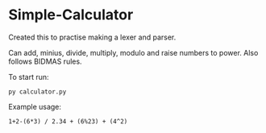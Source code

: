 # Simple-Calculator
Created this to practise making a lexer and parser.

Can add, minius, divide, multiply, modulo and raise numbers to power. Also follows BIDMAS rules.

To start run:
```
py calculator.py
```

Example usage:
```
1+2-(6*3) / 2.34 + (6%23) + (4^2)
```
